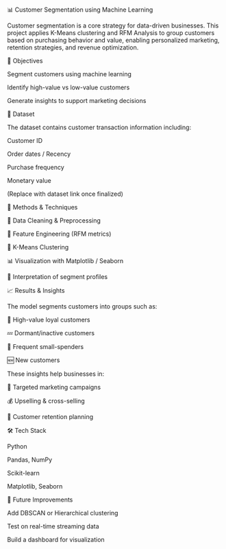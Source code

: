 📊 Customer Segmentation using Machine Learning

Customer segmentation is a core strategy for data-driven businesses.
This project applies K-Means clustering and RFM Analysis to group customers based on purchasing behavior and value, enabling personalized marketing, retention strategies, and revenue optimization.

🚀 Objectives

Segment customers using machine learning

Identify high-value vs low-value customers

Generate insights to support marketing decisions

🧾 Dataset

The dataset contains customer transaction information including:

Customer ID

Order dates / Recency

Purchase frequency

Monetary value

(Replace with dataset link once finalized)

🧠 Methods & Techniques

🧹 Data Cleaning & Preprocessing

📐 Feature Engineering (RFM metrics)

🤖 K-Means Clustering

📊 Visualization with Matplotlib / Seaborn

📌 Interpretation of segment profiles

📈 Results & Insights

The model segments customers into groups such as:

💎 High-value loyal customers

💤 Dormant/inactive customers

🛒 Frequent small-spenders

🆕 New customers

These insights help businesses in:

🎯 Targeted marketing campaigns

💰 Upselling & cross-selling

🔄 Customer retention planning

🛠 Tech Stack

Python

Pandas, NumPy

Scikit-learn

Matplotlib, Seaborn

📌 Future Improvements

Add DBSCAN or Hierarchical clustering

Test on real-time streaming data

Build a dashboard for visualization
